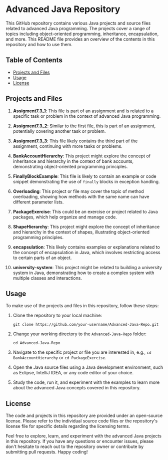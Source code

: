 # Advanced Java Repository

This GitHub repository contains various Java projects and source files related to advanced Java programming. The projects cover a range of topics including object-oriented programming, inheritance, encapsulation, and more. This README file provides an overview of the contents in this repository and how to use them.

## Table of Contents
- [Projects and Files](#projects-and-files)
- [Usage](#usage)
- [License](#license)

## Projects and Files

1. **Assigment7.3_1**: This file is part of an assignment and is related to a specific task or problem in the context of advanced Java programming.

2. **Assigment7.3_2**: Similar to the first file, this is part of an assignment, potentially covering another task or problem.

3. **Assigment7.3_3**: This file likely contains the third part of the assignment, continuing with more tasks or problems.

4. **BankAccountHierarchy**: This project might explore the concept of inheritance and hierarchy in the context of bank accounts, demonstrating object-oriented programming principles.

5. **FinallyBlockExample**: This file is likely to contain an example or code snippet demonstrating the use of `finally` blocks in exception handling.

6. **Overloading**: This project or file may cover the topic of method overloading, showing how methods with the same name can have different parameter lists.

7. **PackageExercise**: This could be an exercise or project related to Java packages, which help organize and manage code.

8. **ShapeHierarchy**: This project might explore the concept of inheritance and hierarchy in the context of shapes, illustrating object-oriented programming principles.

9. **encapsulation**: This likely contains examples or explanations related to the concept of encapsulation in Java, which involves restricting access to certain parts of an object.

10. **university-system**: This project might be related to building a university system in Java, demonstrating how to create a complex system with multiple classes and interactions.

## Usage

To make use of the projects and files in this repository, follow these steps:

1. Clone the repository to your local machine:

   ```
   git clone https://github.com/your-username/Advanced-Java-Repo.git
   ```

2. Change your working directory to the `Advanced-Java-Repo` folder:

   ```
   cd Advanced-Java-Repo
   ```

3. Navigate to the specific project or file you are interested in, e.g., `cd BankAccountHierarchy` or `cd PackageExercise`.

4. Open the Java source files using a Java development environment, such as Eclipse, IntelliJ IDEA, or any code editor of your choice.

5. Study the code, run it, and experiment with the examples to learn more about the advanced Java concepts covered in this repository.

## License

The code and projects in this repository are provided under an open-source license. Please refer to the individual source code files or the repository's license file for specific details regarding the licensing terms.

Feel free to explore, learn, and experiment with the advanced Java projects in this repository. If you have any questions or encounter issues, please don't hesitate to reach out to the repository owner or contribute by submitting pull requests. Happy coding!
